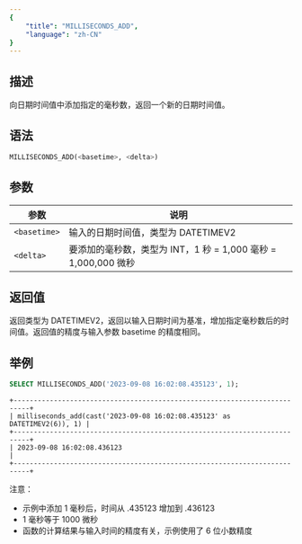 ```yaml
---
{
    "title": "MILLISECONDS_ADD",
    "language": "zh-CN"
}
---
```


## 描述

向日期时间值中添加指定的毫秒数，返回一个新的日期时间值。

## 语法

```sql
MILLISECONDS_ADD(<basetime>, <delta>)
```

## 参数

| 参数 | 说明 |
| ---- | ---- |
| `<basetime>` | 输入的日期时间值，类型为 DATETIMEV2 |
| `<delta>` | 要添加的毫秒数，类型为 INT，1 秒 = 1,000 毫秒 = 1,000,000 微秒 |

## 返回值

返回类型为 DATETIMEV2，返回以输入日期时间为基准，增加指定毫秒数后的时间值。返回值的精度与输入参数 basetime 的精度相同。

## 举例

```sql
SELECT MILLISECONDS_ADD('2023-09-08 16:02:08.435123', 1);
```

```text
+--------------------------------------------------------------------------+
| milliseconds_add(cast('2023-09-08 16:02:08.435123' as DATETIMEV2(6)), 1) |
+--------------------------------------------------------------------------+
| 2023-09-08 16:02:08.436123                                               |
+--------------------------------------------------------------------------+
```

注意：
- 示例中添加 1 毫秒后，时间从 .435123 增加到 .436123
- 1 毫秒等于 1000 微秒
- 函数的计算结果与输入时间的精度有关，示例使用了 6 位小数精度
